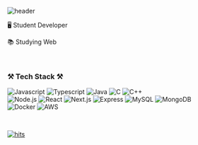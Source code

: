 ![header](https://capsule-render.vercel.app/api?type=waving&color=C6BBB7&height=200&section=header&text=Ahn%20Jongjin&fontSize=70&fontAlign=27&fontAlignY=35&animation=twinkling&desc=pangkin&descAlign=46.2&descAlignY=49&descSize=17&fontColor=363636)

🖥️ Student Developer</p>
📚 Studying Web</p>

<br/>

### ⚒️ Tech Stack ⚒️
![Javascript](https://img.shields.io/badge/Javascript-ffb13b?style=flat-square&logo=javascript&logoColor=white)
![Typescript](https://img.shields.io/badge/Typescript-3178C6?style=flat-square&logo=typescript&logoColor=white)
![Java](https://img.shields.io/badge/Java-007396?style=flat-square&logo=java&logoColor=white)
![C](https://img.shields.io/badge/C-A8B9CC?style=flat-square&logo=C&logoColor=white)
![C++](https://img.shields.io/badge/C%2B%2B-00599C?style=flat-square&logo=C%2B%2B&logoColor=white)  
![Node.js](https://img.shields.io/badge/Node.js-339933?style=flat-square&logo=Node.js&logoColor=white)
![React](https://img.shields.io/badge/React-61DAFB?style=flat-square&logo=React&logoColor=white)
![Next.js](https://img.shields.io/badge/Next.js-000000?style=flat-square&logo=Next.js&logoColor=white)
![Express](https://img.shields.io/badge/Express-000000?style=flat-square&logo=Express&logoColor=white)
![MySQL](https://img.shields.io/badge/MySQL-4479A1?style=flat-square&logo=MySQL&logoColor=white)
![MongoDB](https://img.shields.io/badge/MongoDB-47A248?style=flat-square&logo=MongoDB&logoColor=white)  
![Docker](https://img.shields.io/badge/Docker-2496ED?style=flat-square&logo=Docker&logoColor=white)
![AWS](https://img.shields.io/badge/AWS-232F3E?style=flat-square&logo=Amazon%20AWS&logoColor=white)

<br />

[![hits](https://hits.seeyoufarm.com/api/count/incr/badge.svg?url=https%3A%2F%2Fgithub.com%2FPANGKIN&count_bg=%23FFB740&title_bg=%23FF3D68&icon=github.svg&icon_color=%23E7E7E7&title=hits&edge_flat=false)](https://hits.seeyoufarm.com)

